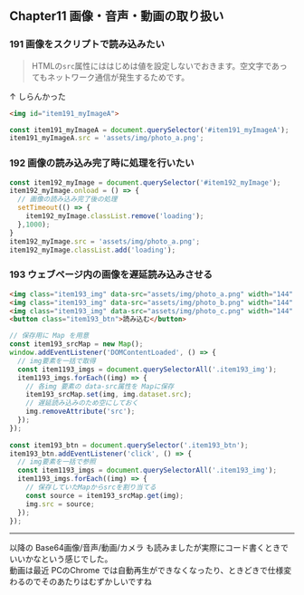 ## Chapter11 画像・音声・動画の取り扱い

### 191 画像をスクリプトで読み込みたい

> HTMLの`src`属性にははじめは値を設定しないでおきます。空文字であってもネットワーク通信が発生するためです。

↑ しらんかった

```html
<img id="item191_myImageA">
```

```javascript
const item191_myImageA = document.querySelector('#item191_myImageA');
item191_myImageA.src = 'assets/img/photo_a.png';
```

### 192 画像の読み込み完了時に処理を行いたい

```javascript
const item192_myImage = document.querySelector('#item192_myImage');
item192_myImage.onload = () => {
  // 画像の読み込み完了後の処理
  setTimeout(() => {
    item192_myImage.classList.remove('loading');
  },1000);
}
item192_myImage.src = 'assets/img/photo_a.png';
item192_myImage.classList.add('loading');
```

### 193 ウェブページ内の画像を遅延読み込みさせる

```html
<img class="item193_img" data-src="assets/img/photo_a.png" width="144" height="144">
<img class="item193_img" data-src="assets/img/photo_b.png" width="144" height="144">
<img class="item193_img" data-src="assets/img/photo_c.png" width="144" height="144">
<button class="item193_btn">読み込む</button>
```

```javascript
// 保存用に Map を用意
const item193_srcMap = new Map();
window.addEventListener('DOMContentLoaded', () => {
  // img要素を一括で取得
  const item1193_imgs = document.querySelectorAll('.item193_img');
  item1193_imgs.forEach((img) => {
    // 各img 要素の data-src属性を Mapに保存
    item193_srcMap.set(img, img.dataset.src);
    // 遅延読み込みのため空にしておく
    img.removeAttribute('src');
  });
});
 
const item193_btn = document.querySelector('.item193_btn');
item193_btn.addEventListener('click', () => {
  // img要素を一括で参照
  const item1193_imgs = document.querySelectorAll('.item193_img');
  item1193_imgs.forEach((img) => {
    // 保存していたMapからsrcを割り当てる
    const source = item193_srcMap.get(img);
    img.src = source;
  });
});
```

---

以降の Base64画像/音声/動画/カメラ も読みましたが実際にコード書くときでいいかなという感じでした。  
動画は最近 PCのChrome では自動再生ができなくなったり、ときどきで仕様変わるのでそのあたりはむずかしいですね